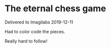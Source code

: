 # The eternal chess game

Delivered to Imagilabs 2019-12-11

Had to color code the pieces.

Really hard to follow!